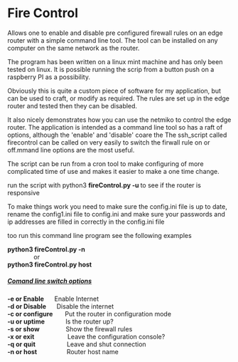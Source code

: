 <h1>Fire Control</h1>

Allows one to enable and disable pre configured firewall rules on an edge router with a simple command line tool.
The tool can be installed on any computer on the same network as the router. 

The program has been written on a linux mint machine and has only been tested on linux.
It is possible running the scrip from a button push on a raspberry PI as a possibility. 

Obviously this is quite a custom piece of software for my application, but can be used to craft, or modify as required. 
The rules are set up in the edge router and tested then they can be disabled.

It also nicely demonstrates how you can use the netmiko to control the edge router.
The application is intended as a command line tool so has a raft of options, although the 'enable' and 'disable' coare the 
The ssh_script called firecontrol can be called on very easily to switch the firwall rule on or off.mmand line options are the most useful.

The script can be run from a cron tool to make configuring of more complicated time of use and makes it easier to make a one time change.

run the script with python3 <b>fireControl.py -u </b> to see if the router is responsive

To make things work you need to make sure the config.ini file is up to date, rename the config1.ini file to config.ini and make sure your passwords and ip addresses are filled in correctly in the config.ini file
  
  too run this command line program see the following examples
  
  <b>python3 fireControl.py -n</b> 
          <br>   &nbsp;&nbsp;&nbsp;&nbsp;&nbsp;&nbsp;&nbsp; &nbsp;&nbsp;&nbsp;&nbsp;&nbsp;&nbsp;  or<br>
  <b>python3 fireControl.py host</b>
<h5><u>Comand line switch options</u> </h5>  

<b>-e or Enable</b>    &nbsp;&nbsp;&nbsp;&nbsp;              Enable Internet <br>
<b>-d or Disable</b>       &nbsp;&nbsp;&nbsp;&nbsp;    Disable the internet <br> 
<b>-c or configure</b>      &nbsp; &nbsp; &nbsp;       Put the router in configuration mode <br> 
<b>-u or uptime</b>    &nbsp; &nbsp; &nbsp;&nbsp;&nbsp;&nbsp;&nbsp;&nbsp;   Is the router up? <br>
<b>-s or show</b>           &nbsp;&nbsp; &nbsp;&nbsp;&nbsp;&nbsp;  &nbsp; &nbsp; &nbsp;   Show the firewall rules<br> 
<b>-x or exit</b>        &nbsp;&nbsp;&nbsp;&nbsp;&nbsp;   &nbsp; &nbsp;   &nbsp; &nbsp;&nbsp;&nbsp; &nbsp;  Leave the configuration console?<br> 
<b>-q or quit</b>       &nbsp;&nbsp;&nbsp;       &nbsp; &nbsp;&nbsp;&nbsp;&nbsp;&nbsp; &nbsp; &nbsp;&nbsp;  Leave and shut connection<br>
<b>-n or host</b>       &nbsp;&nbsp;&nbsp;&nbsp;&nbsp;&nbsp;&nbsp;&nbsp;&nbsp;      &nbsp; &nbsp; &nbsp;    Router host name<br>
